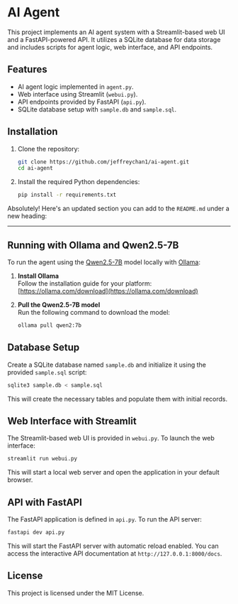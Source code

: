 # AI Agent

This project implements an AI agent system with a Streamlit-based web UI and a FastAPI-powered API. It utilizes a SQLite database for data storage and includes scripts for agent logic, web interface, and API endpoints.

## Features

- AI agent logic implemented in `agent.py`.
- Web interface using Streamlit (`webui.py`).
- API endpoints provided by FastAPI (`api.py`).
- SQLite database setup with `sample.db` and `sample.sql`.

## Installation

1. Clone the repository:

   ```bash
   git clone https://github.com/jeffreychan1/ai-agent.git
   cd ai-agent
   ```

2. Install the required Python dependencies:

   ```bash
   pip install -r requirements.txt
   ```
Absolutely! Here's an updated section you can add to the `README.md` under a new heading:

---

## Running with Ollama and Qwen2.5-7B

To run the agent using the [Qwen2.5-7B](https://ollama.com/library/qwen2:7b) model locally with [Ollama](https://ollama.com):

1. **Install Ollama**  
   Follow the installation guide for your platform: [https://ollama.com/download](https://ollama.com/download)

2. **Pull the Qwen2.5-7B model**  
   Run the following command to download the model:
   ```bash
   ollama pull qwen2:7b
   ```

## Database Setup

Create a SQLite database named `sample.db` and initialize it using the provided `sample.sql` script:

```bash
sqlite3 sample.db < sample.sql
```

This will create the necessary tables and populate them with initial records.

## Web Interface with Streamlit

The Streamlit-based web UI is provided in `webui.py`. To launch the web interface:

```bash
streamlit run webui.py
```

This will start a local web server and open the application in your default browser.

## API with FastAPI

The FastAPI application is defined in `api.py`. To run the API server:

```bash
fastapi dev api.py
```

This will start the FastAPI server with automatic reload enabled. You can access the interactive API documentation at `http://127.0.0.1:8000/docs`.

## License

This project is licensed under the MIT License.
